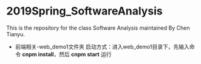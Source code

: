 # 2019Spring_SoftwareAnalysis  

This is the repository for the class Software Analysis maintained By Chen Tianyu. 



* 前端相关-web_demo1文件夹
启动方式：进入web_demo1目录下，先输入命令 **cnpm install**，然后 **cnpm start** 运行
